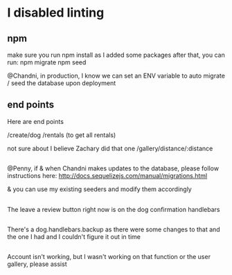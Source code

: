 # I disabled linting 

## npm
make sure you run npm install as I added some packages
after that, you can run:
npm migrate
npm seed

@Chandni, in production, I know we can set an ENV variable to auto migrate / seed the database upon deployment

## end points

Here are end points

/create/dog
/rentals (to get all rentals)

not sure about I believe Zachary did that one
/gallery/distance/:distance

## 
@Penny, if & when Chandni makes updates to the database, please follow instructions here:
http://docs.sequelizejs.com/manual/migrations.html

& you can use my existing seeders and modify them accordingly

##
The leave a review button right now is on the dog confirmation handlebars

##
There's a dog.handlebars.backup as there were some changes to that and the one I had and I couldn't figure it out in time


##
Account isn't working, but I wasn't working on that function or the user gallery, please assist